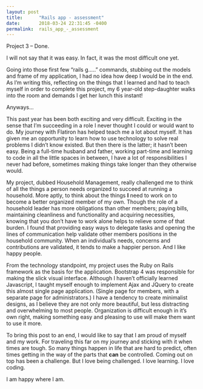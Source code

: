 ```yaml
---
layout: post
title:      "Rails app - assessment"
date:       2018-03-24 22:31:45 -0400
permalink:  rails_app_-_assessment
---
```



Project 3 – Done.

I will not say that it was easy.  In fact, it was the most difficult one yet.  

Going into those first few “rails g…..” commands, stubbing out the models and frame of my application, I had no idea how deep I would be in the end.  As I’m writing this, reflecting on the things that I learned and had to teach myself in order to complete this project, my 6 year-old step-daughter walks into the room and demands I get her lunch this instant!

Anyways…

This past year has been both exciting and very difficult.  Exciting in the sense that I’m succeeding in a role I never thought I could or would want to do.  My journey with Flatiron has helped teach me a lot about myself. It has given me an opportunity to learn how to use technology to solve real problems I didn’t know existed.  But then there is the latter; it hasn’t been easy.  Being a full-time husband and father, working part-time and learning to code in all the little spaces in between, I have a lot of responsibilities I never had before, sometimes making things take longer than they otherwise would.

My project, dubbed Household Management, really challenged me to think of all the things a person needs organized to succeed at running a household.  More aptly, to think about the things **I** need to work on to become a better organized member of my own. Though the role of a household leader has more obligations than other members; paying bills, maintaining cleanliness and functionality and acquiring necessities, knowing that you don’t have to work alone helps to relieve some of that burden.  I found that providing easy ways to delegate tasks and opening the lines of communication help validate other members positions in the household community. When an individual’s needs, concerns and contributions are validated, it tends to make a happier person. And I like happy people.

From the technology standpoint, my project uses the Ruby on Rails framework as the basis for the application.  Bootstrap 4 was responsible for making the slick visual interface. Although I haven’t officially learned Javascript, I taught myself enough to implement Ajax and JQuery to create this almost single page application. (Single page for members, with a separate page for administrators.)
I have a tendency to create minimalist designs, as I believe they are not only more beautiful, but less distracting and overwhelming to most people. Organization is difficult enough in it’s own right, making something easy and pleasing to use will make them want to use it more.

To bring this post to an end, I would like to say that I am proud of myself and my work. For traveling this far on my journey and sticking with it when times are tough.
So many things happen in life that are hard to predict, often times getting in the way of the parts that **can** be controlled. Coming out on top has been a challenge.
But I love being challenged. I love learning.  I love coding.

I am happy where I am.



